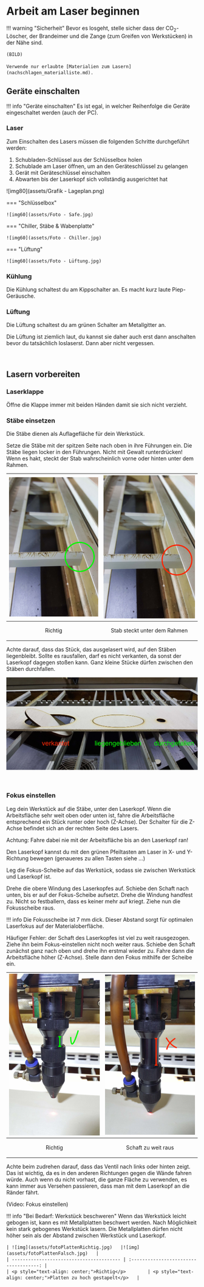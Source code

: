 # Arbeit am Laser beginnen

!!! warning "Sicherheit"
    Bevor es losgeht, stelle sicher dass der CO<sub>2</sub>-Löscher, der Brandeimer und die Zange (zum Greifen von Werkstücken) in der Nähe sind.
    
    (BILD)

    Verwende nur erlaubte [Materialien zum Lasern](nachschlagen_materialliste.md).


## Geräte einschalten

!!! info "Geräte einschalten"
    Es ist egal, in welcher Reihenfolge die Geräte eingeschaltet werden (auch der PC).

### Laser

Zum Einschalten des Lasers müssen die folgenden Schritte durchgeführt werden:

1. Schubladen-Schlüssel aus der Schlüsselbox holen
2. Schublade am Laser öffnen, um an den Geräteschlüssel zu gelangen
3. Gerät mit Geräteschlüssel einschalten
4. Abwarten bis der Laserkopf sich vollständig ausgerichtet hat


![img80](assets/Grafik - Lageplan.png)

=== "Schlüsselbox"

    ![img60](assets/Foto - Safe.jpg)

=== "Chiller, Stäbe & Wabenplatte"

    ![img60](assets/Foto - Chiller.jpg)

=== "Lüftung"

    ![img60](assets/Foto - Lüftung.jpg)


### Kühlung

Die Kühlung schaltest du am Kippschalter an. Es macht kurz laute Piep-Geräusche.

### Lüftung

Die Lüftung schaltest du am grünen Schalter am Metallgitter an.

Die Lüftung ist ziemlich laut, du kannst sie daher auch erst dann anschalten bevor du tatsächlich loslaserst. Dann aber nicht vergessen.

<br>

## Lasern vorbereiten

### Laserklappe

Öffne die Klappe immer mit beiden Händen damit sie sich nicht verzieht.

### Stäbe einsetzen

Die Stäbe dienen als Auflagefläche für dein Werkstück.

Setze die Stäbe mit der spitzen Seite nach oben in ihre Führungen ein. Die Stäbe liegen locker in den Führungen. Nicht mit Gewalt runterdrücken! Wenn es hakt, steckt der Stab wahrscheinlich vorne oder hinten unter dem Rahmen.

| ![img80](assets/fotoStabRichtig.jpg)   |![img80](assets/fotoStabFalsch.jpg)   |
| ---------------------------------------- | :------------------------------------: |
| <p style="text-align: center;">Richtig</p>        | <p style="text-align: center;">Stab steckt unter dem Rahmen</p>   |


Achte darauf, dass das Stück, das ausgelasert wird, auf den Stäben liegenbleibt. Sollte es rausfallen, darf es nicht verkanten, da sonst der Laserkopf dagegen stoßen kann. Ganz kleine Stücke dürfen zwischen den Stäben durchfallen.

![img80](assets/fotoVerkantet.jpg)

<br>


### Fokus einstellen

Leg dein Werkstück auf die Stäbe, unter den Laserkopf. Wenn die Arbeitsfläche sehr weit oben oder unten ist, fahre die Arbeitsfläche entsprechend ein Stück runter oder hoch (Z-Achse). Der Schalter für die Z-Achse befindet sich an der rechten Seite des Lasers.

Achtung: Fahre dabei nie mit der Arbeitsfläche bis an den Laserkopf ran!

Den Laserkopf kannst du mit den grünen Pfeiltasten am Laser in X- und Y-Richtung bewegen (genaueres zu allen Tasten siehe ...)

Leg die Fokus-Scheibe auf das Werkstück, sodass sie zwischen Werkstück und Laserkopf ist.

Drehe die obere Windung des Laserkopfes auf. Schiebe den Schaft nach unten, bis er auf der Fokus-Scheibe aufsetzt. Drehe die Windung handfest zu. Nicht so festballern, dass es keiner mehr auf kriegt. Ziehe nun die Fokusscheibe raus.

!!! info
    Die Fokusscheibe ist 7 mm dick. Dieser Abstand sorgt für optimalen Laserfokus auf der Materialoberfläche.

Häufiger Fehler: der Schaft des Laserkopfes ist viel zu weit rausgezogen. Ziehe ihn beim Fokus-einstellen nicht noch weiter raus. Schiebe den Schaft zunächst ganz nach oben und drehe ihn erstmal wieder zu. Fahre dann die Arbeitsfläche höher (Z-Achse). Stelle dann den Fokus mithilfe der Scheibe ein.

| ![img80](assets/fotoSchaftRichtig.jpg)   |![img80](assets/fotoSchaftFalsch.jpg)   |
| ---------------------------------------- | :------------------------------------: |
| <p style="text-align: center;">Richtig</p>        | <p style="text-align: center;">Schaft zu weit raus</p>   |

Achte beim zudrehen darauf, dass das Ventil nach links oder hinten zeigt. Das ist wichtig, da es in den anderen Richtungen gegen die Wände fahren würde. Auch wenn du nicht vorhast, die ganze Fläche zu verwenden, es kann immer aus Versehen passieren, dass man mit dem Laserkopf an die Ränder fährt.

(Video: Fokus einstellen)

!!! info "Bei Bedarf: Werkstück beschweren"
    Wenn das Werkstück leicht gebogen ist, kann es mit Metallplatten beschwert werden. Nach Möglichkeit kein stark gebogenes Werkstück lasern.
    Die Metallplatten dürfen nicht höher sein als der Abstand zwischen Werkstück und Laserkopf.

    | ![img](assets/fotoPlattenRichtig.jpg)   |![img](assets/fotoPlattenFalsch.jpg)   |
    | ---------------------------------------- | :------------------------------------: |
    | <p style="text-align: center;">Richtig</p>        | <p style="text-align: center;">Platten zu hoch gestapelt</p>   |



